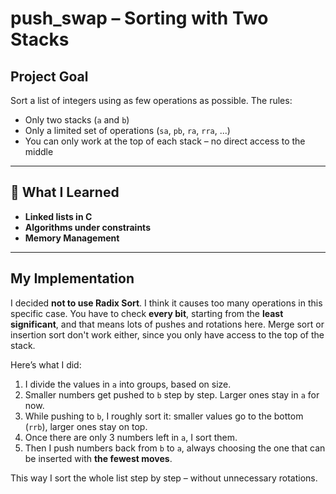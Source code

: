 # push\_swap – Sorting with Two Stacks

## Project Goal

Sort a list of integers using as few operations as possible. The rules:

* Only two stacks (`a` and `b`)
* Only a limited set of operations (`sa`, `pb`, `ra`, `rra`, ...)
* You can only work at the top of each stack – no direct access to the middle

---

## 🧠 What I Learned

* **Linked lists in C**
* **Algorithms under constraints**
* **Memory Management**

---

## My Implementation

I decided **not to use Radix Sort**. I think it causes too many operations in this specific case. You have to check **every bit**, starting from the **least significant**, and that means lots of pushes and rotations here.
Merge sort or insertion sort don't work either, since you only have access to the top of the stack.

Here’s what I did:

1. I divide the values in `a` into groups, based on size.
2. Smaller numbers get pushed to `b` step by step. Larger ones stay in `a` for now.
3. While pushing to `b`, I roughly sort it: smaller values go to the bottom (`rrb`), larger ones stay on top.
4. Once there are only 3 numbers left in `a`, I sort them.
5. Then I push numbers back from `b` to `a`, always choosing the one that can be inserted with **the fewest moves**.

This way I sort the whole list step by step – without unnecessary rotations.
